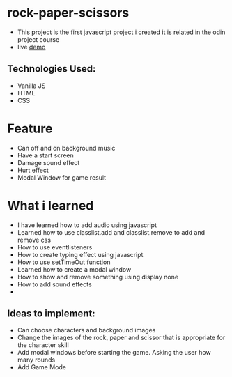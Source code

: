 # rock-paper-scissors

* This project is the first javascript project i created it is related in the odin project course
* live <a href="https://hummydev7.github.io/one-piece-RPS/" target="_blank">demo</a>

<h2>Technologies Used:</h2>

* Vanilla JS
* HTML
* CSS

# Feature

* Can off and on background music
* Have a start screen
* Damage sound effect
* Hurt effect
* Modal Window for game result

# What i learned

* I have learned how to add audio using javascript
* Learned how to use classlist.add and classlist.remove to add and remove css
* How to use eventlisteners
* How to create typing effect using javascript
* How to use setTimeOut function
* Learned how to create a modal window
* How to show and remove something using display none
* How to add sound effects
* 
<h2>Ideas to implement:</h2>

* Can choose characters and background images
* Change the images of the rock, paper and scissor that is appropriate for the character skill
* Add modal windows before starting the game. Asking the user how many rounds
* Add Game Mode
    
